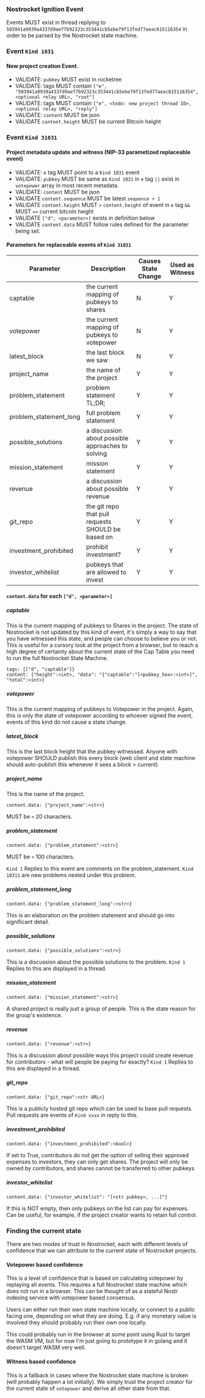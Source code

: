 ### Nostrocket Ignition Event
Events MUST exist in thread replying to `503941a9939a4337d9aef7b92323c353441cb5ebe79f13fed77aeac615116354` in order to be parsed by the Nostrocket state machine.

### Event `Kind 1031`

#### New project creation Event.   

- VALIDATE: `pubkey` MUST exist in rocketree
- VALIDATE: tags MUST contain `["e", "503941a9939a4337d9aef7b92323c353441cb5ebe79f13fed77aeac615116354", <optional relay URL>, "root"]`
- VALIDATE: tags MUST contain `["e", <todo: new project thread ID>, <optional relay URL>, "reply"]`
- VALIDATE: `content` MUST be json
- VALIDATE `content.height` MUST be current Bitcoin height

### Event `Kind 31031`

#### Project metadata update and witness (NIP-33 parametized replaceable event)   

- VALIDATE: `e` tag MUST point to a `Kind 1031` event
- VALIDATE: `pubkey` MUST be same as `Kind 1031` in `e` tag `||` exist in `votepower` array in most recent metadata.
- VALIDATE: `content` MUST be json
- VALIDATE `content.sequence` MUST be latest `sequence + 1` 
- VALIDATE `content.height` MUST `>` `content.height` of event in `e` tag `&&` MUST `=<` current bitcoin height
- VALIDATE `["d", <parameter>]` exists in definition below
- VALIDATE `content.data` MUST follow rules defined for the parameter being set.

#### Parameters for replaceable events of `Kind 31031`

| Parameter <str> | Description | Causes State Change | Used as Witness |
| ------------- | ------------- | ------------------- | ----------- |
| captable      | the current mapping of pubkeys to shares | N | Y |
| votepower     | the current mapping of pubkeys to votepower | N | Y |
| latest_block  | the last block we saw | N | Y |
|  project_name | the name of the project | Y | Y |
| problem_statement | problem statement TL;DR; | Y | Y |
| problem_statement_long | full problem statement | Y | Y |
| possible_solutions | a discussion about possible approaches to solving | Y | Y |
| mission_statement | mission statement | Y | Y |
| revenue | a discussion about possible revenue | Y | Y |
| git_repo | the git repo that pull requests SHOULD be based on | Y | Y |
| investment_prohibited | prohibit investment? | Y | Y |
| investor_whitelist | pubkeys that are allowed to invest | Y | Y |
  
#### `content.data` for each `["d", <parameter>]`

##### captable
  This is the current mapping of pubkeys to Shares in the project. The state of Nostrocket is not updated by this kind of event, it's simply a way to say that you have witnessed this state, and people can choose to believe you or not. This is useful for a cursory look at the project from a browser, but to reach a high degree of certainty about the current state of the Cap Table you need to run the full Nostrocket State Machine. 
  
  ```
  tags: {["d", "captable"]}
  content: {"height":<int>, "data": "{"captable":"[<pubkey_hex>:<int>]", "total":<int>}
  ```
  
##### votepower
  This is the current mapping of pubkeys to Votepower in the project. Again, this is only the state of votepower according to whoever signed the event, events of this kind do not cause a state change.
##### latest_block
  This is the last block height that the pubkey witnessed. Anyone with votepower SHOULD publish this every block (web client and state machine should auto-publish this whenever it sees a block > current)
##### project_name
  This is the name of the project.
  ```
  content.data: {"project_name":<str>}
  ```
  MUST be `<` 20 characters.
##### problem_statement
  ```
  content.data: {"problem_statement":<str>}
  ```
  MUST be `<` 100 characters.
              
`Kind 1` Replies to this event are comments on the problem_statement. 
`Kind 10311` are new problems nested under this problem.
              
##### problem_statement_long
  ```
  content.data: {"problem_statement_long":<str>}
  ```
  This is an elaboration on the problem statement and should go into significant detail. 
  
##### possible_solutions
  ```
  content.data: {"possible_solutions":<str>}
  ```
  This is a discussion about the possible solutions to the problem.
  `Kind 1` Replies to this are displayed in a thread.
##### mission_statement
  ```
  content.data: {"mission_statement":<str>}
  ```
 A shared project is really just a group of people. This is the state reason for the group's existence.
##### revenue
  ```
  content.data: {"revenue":<str>}
  ```
  This is a discussion about possible ways this project could create revenue for contributors - what will people be paying for exactly?
   `Kind 1` Replies to this are displayed in a thread.
##### git_repo
  ```
  content.data: {"git_repo":<str URL>}
  ```
  This is a publicly hosted git repo which can be used to base pull requests.
   Pull requests are events of `Kind xxxx` in reply to this.
##### investment_prohibited
  ```
  content.data: {"investment_prohibited":<bool>}
  ```
  If set to True, contributors do not get the option of selling their approved expenses to investors, they can only get shares. The project will only be owned by contributors, and shares cannot be transferred to other pubkeys
##### investor_whitelist
  ```
  content.data: {"investor_whitelist": "[<str pubkey>, ...]"}
  ```
  If this is NOT empty, then only pubkeys on the list can pay for expenses.
  Can be useful, for example, if the project creator wants to retain full control.
  
### Finding the current state
There are two modes of trust in Nostrocket, each with different levels of confidence that we can attribute to the current state of Nostrocket projects.

#### Votepower based confidence
This is a level of confidence that is based on calculating votepower by replaying all events. This requires a full Nostrocket state machine which does not run in a browser. This can be thought of as a stateful Nostr indexing service with votepower based consensus. 

Users can either run their own state machine locally, or connect to a public facing one, depending on what they are doing. E.g. if any monetary value is involved they should probably run their own one locally.

This could probably run in the browser at some point using Rust to target the WASM VM, but for now I'm just going to prototype it in golang and it doesn't target WASM very well.
  
#### Witness based confidence  
This is a fallback in cases where the Nostrocket state machine is broken (will probably happen a lot initially).
We simply trust the project creator for the current state of `votepower` and derive all other state from that. 
